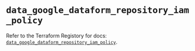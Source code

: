 # `data_google_dataform_repository_iam_policy`

Refer to the Terraform Registory for docs: [`data_google_dataform_repository_iam_policy`](https://registry.terraform.io/providers/hashicorp/google-beta/5.26.0/docs/data-sources/google_dataform_repository_iam_policy).
